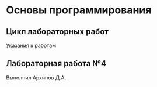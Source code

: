 # Основы программирования
## Цикл лабораторных работ

[Указания к работам](resources/directions.md)

## Лабораторная работа №4
Выполнил Архипов Д.А.

